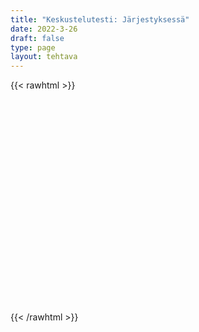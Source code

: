 ```yaml
---
title: "Keskustelutesti: Järjestyksessä"
date: 2022-3-26
draft: false
type: page
layout: tehtava
---
```

{{< rawhtml >}}
  <div id="cardArea"></div>
  <div id="lukumaara"></div>
  <div id="buttonArea" class="grid grid-cols-2"></div>

<script> 
$(document).ready(function() {

  var currentQuestion = 0;
    var qbank = [
    ["What is the capital of Assyria?"],
    ["How big is big?"],
    ["Where am I?"],
    ["What's going on?"],
    ["When am I?"],
    ["What is the biggest mammal in the world?"],
  ];

  beginActivity();
  seuraava();
  edellinen();
  kortinVaihto();

  window.addEventListener('keydown', (e) => {
    if (e.keyCode === 32 && e.target === document.body) {
      e.preventDefault();
    }
  });

  document.body.onkeydown = function(event) {
    event = event || window.event;
    var keycode = event.charCode || event.keyCode;
    if (keycode === 37 && currentQuestion > 0) {
      currentQuestion--;
      beginActivity();
    }

    if (keycode === 39 && currentQuestion < qbank.length - 1) {
      currentQuestion++;
      beginActivity();
    }
  }


  function edellinen() {
    $("#buttonArea").append('<div id="prevButton">Edellinen</div>');
    $("#prevButton").on("click", function() {
      if (currentQuestion > 0) {
        currentQuestion--;
        beginActivity();
      }
    })
  }


  function seuraava() {
    $("#buttonArea").append('<div id="nextButton">Seuraava</div>');
    $("#nextButton").on("click", function() {
      if (currentQuestion < qbank.length - 1) {
        currentQuestion++;
        beginActivity();
      }
    })
  }


  function beginActivity() {
    $("#cardArea").empty();
    $("#cardArea").append('<div id="card1" class="card">' + qbank[currentQuestion][0] + '</div>');
    $("#card1").css("background-color", "#1F2937");
    $("#lukumaara").empty();
    var korttia = document.createElement('div')
    korttia.innerHTML = currentQuestion + 1 + " / " + qbank.length;
    document.getElementById('lukumaara').appendChild(korttia);
  }
  })
</script>

<style>
       #cardArea{
    width: 95%;
    height: 300px;
    margin: auto;
    margin-top: 20px;
    position: relative;
    overflow: hidden;
   }

   .card{
    width: 100%;
    height: 300px;
    position: absolute;
    text-align: center;
    font-size: 1.3em;
    color: #efefef;
    cursor: pointer;
    padding: 1em;
    display: flex;
    justify-content: center;
    align-items: center;
   }
   
   #nextButton{
    width:90%;
    text-align: center;
    font-size: 1em;
    padding:10px;
    cursor: pointer;
    color: #efefef;
    margin: auto;
    background-color: #1F2937;
    border: 1px solid  #000000;
    font: inherit;
   }
   
   #prevButton{
    width: 90%;
    text-align: center;
    font-size: 1em;
    padding: 10px;
    cursor: pointer;
    color: #efefef;
    margin: auto;
    background-color: #1F2937;
    border: 1px solid  #000000;
    font: inherit;
   }
 
   #lukumaara{
     padding-top: .7em;
     padding-bottom: .7em;
     text-align: center;
     font-size: 1em;
   }
   </style>


{{< /rawhtml >}}